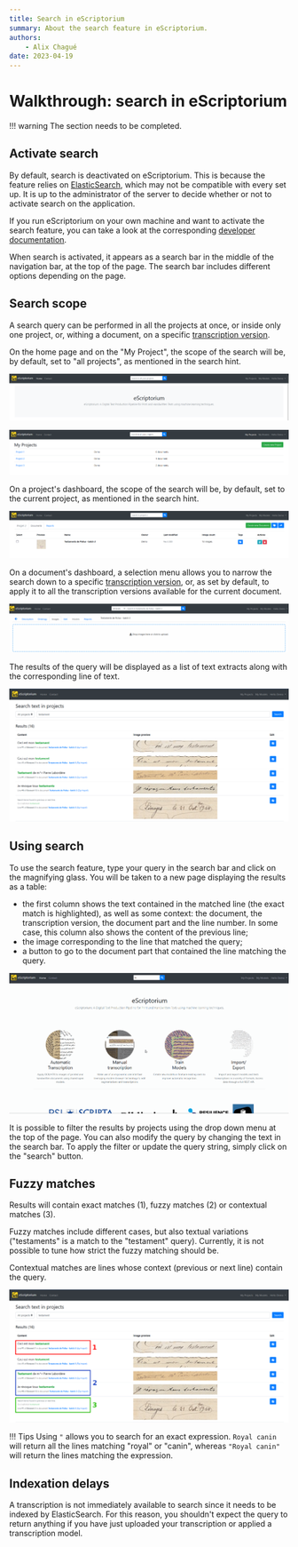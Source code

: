 ```yaml
---
title: Search in eScriptorium
summary: About the search feature in eScriptorium.
authors:
    - Alix Chagué
date: 2023-04-19
---
```


# Walkthrough: search in eScriptorium

!!! warning
    The section needs to be completed.

## Activate search

By default, search is deactivated on eScriptorium. This is because the feature relies on [ElasticSearch](https://www.elastic.co/fr/elasticsearch/), which may not be compatible with every set up. It is up to the administrator of the server to decide whether or not to activate search on the application.

If you run eScriptorium on your own machine and want to activate the search feature, you can take a look at the corresponding [developer documentation](https://gitlab.com/scripta/escriptorium/-/wikis/Environment-variables#search-with-elasticsearch-).

When search is activated, it appears as a search bar in the middle of the navigation bar, at the top of the page. The search bar includes different options depending on the page.  

## Search scope

A search query can be performed in all the projects at once, or inside only one project, or, withing a document, on a specific [transcription version](walkthrough_transcribe.md#transcription-versions).

On the home page and on the "My Project", the scope of the search will be, by default, set to "all projects", as mentioned in the search hint.

![image: Screenshot of the search bar on the homepage](img/search/search_homepage.png "When you are on the homepage, the scope of the search is all the projects.")

![image: Screenshot of the search bar on the projects page](img/search/search_myprojects.png "When you are on the projects page, the scope of the search is all the projects.")

On a project's dashboard, the scope of the search will be, by default, set to the current project, as mentioned in the search hint.

![image: Screenshot of the search bar on the projects page](img/search/search_project2.png "When you are on a project dashboard, the scope of the search is the current project.")

On a document's dashboard, a selection menu allows you to narrow the search down to a specific [transcription version](walkthrough_transcribe.md#transcription-versions), or, as set by default, to apply it to all the transcription versions available for the current document.

![image: Screenshot of the search bar on the projects page](img/search/search_document_tlevels.gif "When you are on a project dashboard, you can select the scope of the query as far as the transcription level is concerned.")

The results of the query will be displayed as a list of text extracts along with the corresponding line of text.  

![image: Screenshot of the search result page](img/search/search_results.png "The results of the query are displayed along with the corresponding image snippet.")

## Using search

To use the search feature, type your query in the search bar and click on the magnifying glass. You will be taken to a new page displaying the results as a table:

- the first column shows the text contained in the matched line (the exact match is highlighted), as well as some context: the document, the transcription version, the document part and the line number. In some case, this column also shows the content of the previous line;
- the image corresponding to the line that matched the query;
- a button to go to the document part that contained the line matching the query.

![image: Starting a query from eScriptorium homepage, using the search bar](img/search/query_from_search_bar.gif "Search can be started from anywhere on the application. The results show the text of the line, the image of the line, the section of the text that matched the query and the corresponding document and transcription version. You can go to the corresponding document from the result page.")

It is possible to filter the results by projects using the drop down menu at the top of the page. You can also modify the query by changing the text in the search bar. To apply the filter or update the query string, simply click on the "search" button.

## Fuzzy matches

Results will contain exact matches (1), fuzzy matches (2) or contextual matches (3).  

Fuzzy matches include different cases, but also textual variations ("testaments" is a match to the "testament" query). Currently, it is not possible to tune how strict the fuzzy matching should be.  

Contextual matches are lines whose context (previous or next line) contain the query.  

![image: Illustration of the different types of results](img/search/search_results_anot.png "The query return exact matches (1), fuzzy matches (2) and contextual matches (3).")

!!! Tips
    Using `"` allows you to search for an exact expression. `Royal canin` will return all the lines matching "royal" or "canin", whereas `"Royal canin"` will return the lines matching the expression.

## Indexation delays

A transcription is not immediately available to search since it needs to be indexed by ElasticSearch. For this reason, you shouldn't expect the query to return anything if you have just uploaded your transcription or applied a transcription model.
